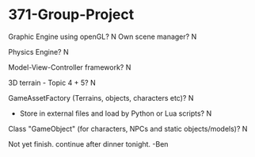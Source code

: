# 371-Group-Project

Graphic Engine using openGL? 
N
Own scene manager? 
N

Physics Engine? 
N

Model-View-Controller framework? 
N

3D terrain - Topic 4 + 5? 
N

GameAssetFactory (Terrains, objects, characters etc)? 
N
 - Store in external files and load by Python or Lua scripts? 
 N

Class "GameObject" (for characters, NPCs and static objects/models)? 
N

Not yet finish. continue after dinner tonight. -Ben
